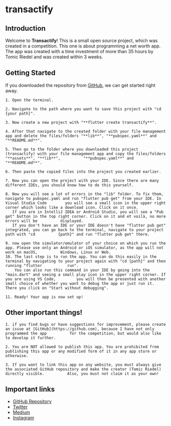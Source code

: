 # transactify

## Introduction

Welcome to **Transactify**!
This is a small open source project, which was created in a competition. This one is about programming a net worth app.
The app was created with a time investment of more than 35 hours by Tomic Riedel and was created within 3 weeks.

## Getting Started
If you downloaded the repository from [GitHub](https://github.com/Tomic-Riedel/transactify), we can get started right away.

    1. Open the terminal.
    
    2. Navigate to the path where you want to save this project with "cd {your path}".
    
    3. Now create a new project with "**flutter create transactify**".
    
    4. After that navigate to the created folder with your file management app and delete the files/folders "**lib**", "**pubspec.yaml**" and "**README.md**".
    
    5. Then go to the folder where you downloaded this project (transactify) with your file management app and copy the files/folders "**assets**", "**lib**",          "**pubspec.yaml**" and "**README.md**".
    
    6. Then paste the copied files into the project you created earlier.
    
    7. Now you can open the project with your IDE. Since there are many different IDEs, you should know how to do this yourself.
    
    8. Now you will see a lot of errors in the "lib" folder. To fix them, navigate to pubspec.yaml and run "flutter pub get" from your IDE. In Visual Studio Code        you will see a small icon in the upper right corner which looks like a download icon. Click on it once.
       If you are in IntelliJ IDEA or Android Studio, you will see a "Pub get" button in the top right corner. Click on it and et voilà, no more errors will be          displayed.
       If you don't have an IDE or your IDE doesn't have "flutter pub get" integrated, you can go back to the terminal, navigate to your project path with "cd          {path}" and run "flutter pub get" there.
    
    9. now open the simulator/emulator of your choice on which you run the app. Please use only an Android or iOS simulator, as the app will not work on macOS,          Windows, Linux or Web.
    10. The last step is to run the app. You can do this easily in the terminal by navigating to your project again with "cd {path}" and then running "flutter           run".
        You can also run this command in your IDE by going into the "main.dart" and seeing a small play icon in the upper right corner. If you are using VS Code,         you will then be presented with another small choice of whether you want to debug the app or just run it. There you click on "Start without debugging".
        
    11. Ready! Your app is now set up!


## Other important things!
    1. if you find bugs or have suggestions for improvement, please create an issue at [GitHub](https://github.com), because I have not only programmed the app          for the competition, but would also like to develop it further.
    
    2. You are NOT allowed to publish this app. You are prohibited from publishing this app or any modified form of it in any app store or otherwise.
    
    3. If you want to link this app on any website, you must always give the associated GitHub repository and make the creator (Tomic Riedel) directly visible.          Also, you must not claim it as your own!

## Important links
- [GitHub Repository](https://github.com/Tomic-Riedel/transactify)
- [Twitter](https://twitter.com/TomicRiedel)
- [Medium](https://tomicriedel.medium.com)
- [Instagram](https://www.instagram.com/tomicriedel)
